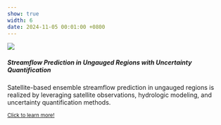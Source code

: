 ```yaml
---
show: true
width: 6
date: 2024-11-05 00:01:00 +0800
---
```

<div>
  <img data-src="{{ 'assets/images/proj44.png' | relative_url }}" class="lazy w-100 rounded-top" src="{{ '/assets/images/empty_300x200.png' | relative_url }}">
  <div class="card-body">
    <h5 class="card-title">Streamflow Prediction in Ungauged Regions with Uncertainty Quantification</h5>
    <p class="card-text">
      Satellite-based ensemble streamflow prediction in ungauged regions is realized by leveraging satellite observations, hydrologic modeling, and uncertainty quantification methods.
    </p>
    <p class="card-text"><small><a href="https://kaidiwisc.github.io/KaidiPeng.github.io/showcase/proj4" target="_blank">Click to learn more!</a></small></p>
  </div>
</div>
